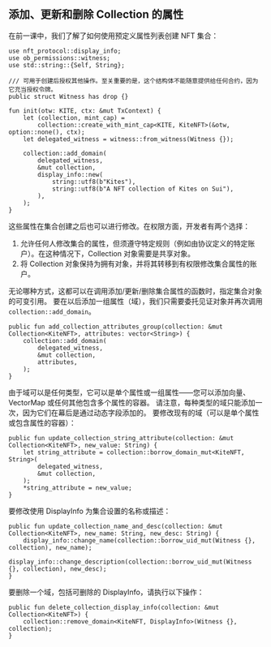 ## 添加、更新和删除 Collection 的属性

在前一课中，我们了解了如何使用预定义属性列表创建 NFT 集合：

```move
use nft_protocol::display_info;
use ob_permissions::witness;
use std::string::{Self, String};

/// 可用于创建后授权其他操作。至关重要的是，这个结构体不能随意提供给任何合约，因为它充当授权令牌。
public struct Witness has drop {}

fun init(otw: KITE, ctx: &mut TxContext) {
    let (collection, mint_cap) =
        collection::create_with_mint_cap<KITE, KiteNFT>(&otw, option::none(), ctx);
    let delegated_witness = witness::from_witness(Witness {});
    
    collection::add_domain(
        delegated_witness,
        &mut collection,
        display_info::new(
            string::utf8(b"Kites"),
            string::utf8(b"A NFT collection of Kites on Sui"),
        ),
    );
}
```
这些属性在集合创建之后也可以进行修改。在权限方面，开发者有两个选择：

1. 允许任何人修改集合的属性，但须遵守特定规则（例如由协议定义的特定账户）。在这种情况下，Collection 对象需要是共享对象。
2. 将 Collection 对象保持为拥有对象，并将其转移到有权限修改集合属性的账户。

无论哪种方式，这都可以在调用添加/更新/删除集合属性的函数时，指定集合对象的可变引用。
要在以后添加一组属性（域），我们只需要委托见证对象并再次调用 `collection::add_domain`。

```move
public fun add_collection_attributes_group(collection: &mut Collection<KiteNFT>, attributes: vector<String>) {
    collection::add_domain(
        delegated_witness,
        &mut collection,
        attributes,
    );
}
```
由于域可以是任何类型，它可以是单个属性或一组属性——您可以添加向量、VectorMap 或任何其他包含多个属性的容器。
请注意，每种类型的域只能添加一次，因为它们在幕后是通过动态字段添加的。
要修改现有的域（可以是单个属性或包含属性的容器）：

```move
public fun update_collection_string_attribute(collection: &mut Collection<KiteNFT>, new_value: String) {
    let string_attribute = collection::borrow_domain_mut<KiteNFT, String>(
        delegated_witness,
        &mut collection,
    );
    *string_attribute = new_value;
}
```
要修改使用 DisplayInfo 为集合设置的名称或描述：

```move
public fun update_collection_name_and_desc(collection: &mut Collection<KiteNFT>, new_name: String, new_desc: String) {
    display_info::change_name(collection::borrow_uid_mut(Witness {}, collection), new_name);
    display_info::change_description(collection::borrow_uid_mut(Witness {}, collection), new_desc);
}
```
要删除一个域，包括可删除的 DisplayInfo，请执行以下操作：

```move
public fun delete_collection_display_info(collection: &mut Collection<KiteNFT>) {
    collection::remove_domain<KiteNFT, DisplayInfo>(Witness {}, collection);
}
```